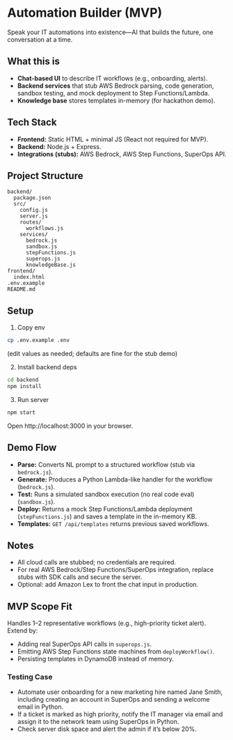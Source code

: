 # Automation Builder (MVP)

Speak your IT automations into existence—AI that builds the future, one conversation at a time.

## What this is
- **Chat-based UI** to describe IT workflows (e.g., onboarding, alerts).
- **Backend services** that stub AWS Bedrock parsing, code generation, sandbox testing, and mock deployment to Step Functions/Lambda.
- **Knowledge base** stores templates in-memory (for hackathon demo).

## Tech Stack
- **Frontend:** Static HTML + minimal JS (React not required for MVP).
- **Backend:** Node.js + Express.
- **Integrations (stubs):** AWS Bedrock, AWS Step Functions, SuperOps API.

## Project Structure
```
backend/
  package.json
  src/
    config.js
    server.js
    routes/
      workflows.js
    services/
      bedrock.js
      sandbox.js
      stepFunctions.js
      superops.js
      knowledgeBase.js
frontend/
  index.html
.env.example
README.md
```

## Setup
1. Copy env
```bash
cp .env.example .env
```
(edit values as needed; defaults are fine for the stub demo)

2. Install backend deps
```bash
cd backend
npm install
```

3. Run server
```bash
npm start
```
Open http://localhost:3000 in your browser.

## Demo Flow
- **Parse:** Converts NL prompt to a structured workflow (stub via `bedrock.js`).
- **Generate:** Produces a Python Lambda-like handler for the workflow (`bedrock.js`).
- **Test:** Runs a simulated sandbox execution (no real code eval) (`sandbox.js`).
- **Deploy:** Returns a mock Step Functions/Lambda deployment (`stepFunctions.js`) and saves a template in the in-memory KB.
- **Templates:** `GET /api/templates` returns previous saved workflows.

## Notes
- All cloud calls are stubbed; no credentials are required.
- For real AWS Bedrock/Step Functions/SuperOps integration, replace stubs with SDK calls and secure the server.
- Optional: add Amazon Lex to front the chat input in production.

## MVP Scope Fit
Handles 1–2 representative workflows (e.g., high-priority ticket alert). Extend by:
- Adding real SuperOps API calls in `superops.js`.
- Emitting AWS Step Functions state machines from `deployWorkflow()`.
- Persisting templates in DynamoDB instead of memory.


### Testing Case
- Automate user onboarding for a new marketing hire named Jane Smith, including creating an account in SuperOps and sending a welcome email in Python.
- If a ticket is marked as high priority, notify the IT manager via email and assign it to the network team using SuperOps in Python.
- Check server disk space and alert the admin if it’s below 20%.